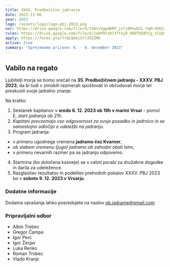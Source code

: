 ```yaml
---
title: XXXV. Predbožično jadranje
date: 2023-12-06
year: 2023
logo: /assets/logo/logo-pbj-2023.png
nor: https://drive.google.com/file/d/1V6nsVgpmDRP_jsfj0PnwDJL-VqM-HXK2/view?usp=sharing
rules: https://drive.google.com/file/d/1obPQfzB737Yzy8_080TQ5BTCg_CCGQt6/view?usp=sharing
apply: https://forms.gle/YrQLQmojS7r35GZM6
active: true
summary: "Sprejemamo prijave: 6. - 9. december 2023"
---
```


## Vabilo na regato
Ljubitelji morja se bomo srečali na **35. Predbožičnem jadranju - XXXV. PBJ 2023**, da bi tudi v zimskih razmerah spoštovali in občudovali morje ter preskusili svoje jadralno znanje.

Na kratko:
1. Sestanek kapitanov v **sredo 6. 12. 2023 ob 19h v marini Vrsar** - pomol E, *start jadranja ob 21h*.
2. *Kapitani prevzemajo vso odgovornost za svojo posadko in jadrnico in se samostojno odločijo o udeležbi na jadranju*.
3. Program jadranja:
 - v primeru ugodnega vremena **jadramo čez Kvarner**,
 - *ob slabem vremenu (jugo) jadramo ob zahodni obali Istre*,
 - v primeru nevarnih razmer pa se jadranju odpovemo.
4. Startnina (bo določena kasneje) se v celoti porabi za družabne dogodke in darila za udeležence.
5. Razglasitev rezultatov in podelitev prehodnih pokalov XXXV. PBJ 2023 bo v **soboto 9. 12. 2023 v Vrsarju**.

### Dodatne informacije
Dodatna vprašanja lahko posredujete na naslov [pb.jadranje@gmail.com](mailto:pb.jadranje@gmail.com)

### Pripravljalni odbor
- Albin Trobec
- Gregor Čampa
- Igor Perc
- Igor Žerjav
- Luka Renko
- Roman Trobec
- Vlado Kranjc
